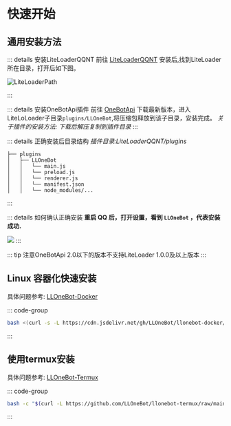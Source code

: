 # 快速开始

## 通用安装方法

::: details 安装LiteLoaderQQNT
前往 [LiteLoaderQQNT](https://liteloaderqqnt.github.io/guide/install.html) 安装后,找到LiteLoader所在目录，打开后如下图。

![LiteLoaderPath](/asset/img/LiteLoaderPath.png)

:::

::: details 安装OneBotApi插件
前往  [OneBotApi](https://github.com/linyuchen/LiteLoaderQQNT-OneBotApi/releases/) 下载最新版本，进入LiteLoLoader子目录`plugins/LLOneBot`,将压缩包释放到该子目录，安装完成。
*关于插件的安装方法: 下载后解压复制到插件目录*
:::

::: details 正确安装后目录结构
*插件目录:LiteLoaderQQNT/plugins*
```
├── plugins
│   ├── LLOneBot
│   │   └── main.js
│   │   └── preload.js
│   │   └── renderer.js
│   │   └── manifest.json
│   │   └── node_modules/...
```
:::

::: details  如何确认正确安装
**重启 QQ 后，打开设置，看到 `LLOneBot` ，代表安装成功.**

![](/asset/img/llonebot-install-success.png)
::: 

::: tip
注意OneBotApi 2.0以下的版本不支持LiteLoader 1.0.0及以上版本
:::
## Linux 容器化快速安装

具体问题参考: [LLOneBot-Docker](https://github.com/LLOneBot/llonebot-docker)

::: code-group

```sh [Curl]
bash <(curl -s -L https://cdn.jsdelivr.net/gh/LLOneBot/llonebot-docker/fastboot.sh)
```

::: 

## 使用termux安装

具体问题参考: [LLOneBot-Termux](https://github.com/LLOneBot/llonebot-termux)

::: code-group

```sh [Curl]
bash -c "$(curl -L https://github.com/LLOneBot/llonebot-termux/raw/main/onekey.sh)"
```

::: 


